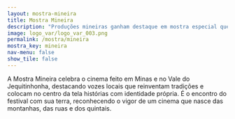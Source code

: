```yaml
---
layout: mostra-mineira
title: Mostra Mineira
description: "Produções mineiras ganham destaque em mostra especial que valoriza o cinema local e regional."
image: logo_var/logo_var_003.png	
permalink: /mostra/mineira
mostra_key: mineira
nav-menu: false
show_tile: false
---
```


A Mostra Mineira celebra o cinema feito em Minas e no Vale do Jequitinhonha, destacando vozes locais que reinventam tradições e colocam no centro da tela histórias com identidade própria. É o encontro do festival com sua terra, reconhecendo o vigor de um cinema que nasce das montanhas, das ruas e dos quintais.